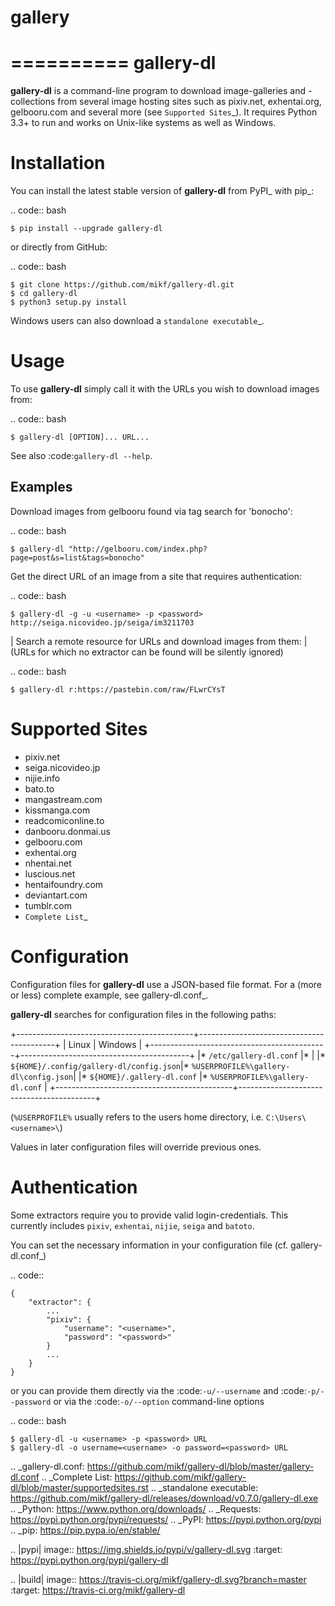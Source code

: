 # gallery
==========
gallery-dl
==========

**gallery-dl** is a command-line program to download image-galleries and
-collections from several image hosting sites such as pixiv.net, exhentai.org,
gelbooru.com and several more (see `Supported Sites`_). It requires Python 3.3+
to run and works on Unix-like systems as well as Windows.




Installation
============

You can install the latest stable version of **gallery-dl** from PyPI_
with pip_:

.. code:: bash

    $ pip install --upgrade gallery-dl

or directly from GitHub:

.. code:: bash

    $ git clone https://github.com/mikf/gallery-dl.git
    $ cd gallery-dl
    $ python3 setup.py install

Windows users can also download a `standalone executable`_.


Usage
=====

To use **gallery-dl** simply call it with the URLs you wish to download images
from:

.. code:: bash

    $ gallery-dl [OPTION]... URL...

See also :code:`gallery-dl --help`.


Examples
--------

Download images from gelbooru found via tag search for 'bonocho':

.. code:: bash

    $ gallery-dl "http://gelbooru.com/index.php?page=post&s=list&tags=bonocho"


Get the direct URL of an image from a site that requires authentication:

.. code:: bash

    $ gallery-dl -g -u <username> -p <password> http://seiga.nicovideo.jp/seiga/im3211703


| Search a remote resource for URLs and download images from them:
| (URLs for which no extractor can be found will be silently ignored)

.. code:: bash

    $ gallery-dl r:https://pastebin.com/raw/FLwrCYsT


Supported Sites
===============

* pixiv.net
* seiga.nicovideo.jp
* nijie.info
* bato.to
* mangastream.com
* kissmanga.com
* readcomiconline.to
* danbooru.donmai.us
* gelbooru.com
* exhentai.org
* nhentai.net
* luscious.net
* hentaifoundry.com
* deviantart.com
* tumblr.com
* `Complete List`_


Configuration
=============

Configuration files for **gallery-dl** use a JSON-based file format.
For a (more or less) complete example, see gallery-dl.conf_.

**gallery-dl** searches for configuration files in the following paths:

+--------------------------------------------+------------------------------------------+
| Linux                                      | Windows                                  |
+--------------------------------------------+------------------------------------------+
|* ``/etc/gallery-dl.conf``                  |*                                         |
|* ``${HOME}/.config/gallery-dl/config.json``|* ``%USERPROFILE%\gallery-dl\config.json``|
|* ``${HOME}/.gallery-dl.conf``              |* ``%USERPROFILE%\gallery-dl.conf``       |
+--------------------------------------------+------------------------------------------+

(``%USERPROFILE%`` usually refers to the users home directory,
i.e. ``C:\Users\<username>\``)

Values in later configuration files will override previous ones.


Authentication
==============

Some extractors require you to provide valid login-credentials.
This currently includes ``pixiv``, ``exhentai``, ``nijie``, ``seiga``
and ``batoto``.

You can set the necessary information in your configuration file
(cf. gallery-dl.conf_)

.. code::

    {
        "extractor": {
            ...
            "pixiv": {
                "username": "<username>",
                "password": "<password>"
            }
            ...
        }
    }

or you can provide them directly via the
:code:`-u/--username` and :code:`-p/--password` or via the
:code:`-o/--option` command-line options


.. code:: bash

    $ gallery-dl -u <username> -p <password> URL
    $ gallery-dl -o username=<username> -o password=<password> URL


.. _gallery-dl.conf:       https://github.com/mikf/gallery-dl/blob/master/gallery-dl.conf
.. _Complete List:         https://github.com/mikf/gallery-dl/blob/master/supportedsites.rst
.. _standalone executable: https://github.com/mikf/gallery-dl/releases/download/v0.7.0/gallery-dl.exe
.. _Python:   https://www.python.org/downloads/
.. _Requests: https://pypi.python.org/pypi/requests/
.. _PyPI:     https://pypi.python.org/pypi
.. _pip:      https://pip.pypa.io/en/stable/


.. |pypi| image:: https://img.shields.io/pypi/v/gallery-dl.svg
    :target: https://pypi.python.org/pypi/gallery-dl

.. |build| image:: https://travis-ci.org/mikf/gallery-dl.svg?branch=master
    :target: https://travis-ci.org/mikf/gallery-dl
